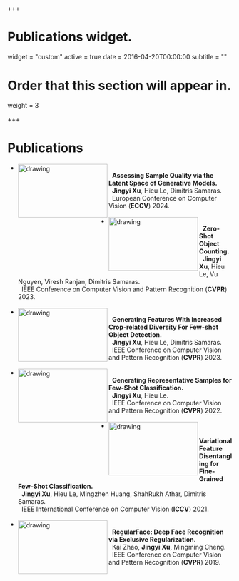 +++
# Publications widget.
widget = "custom"
active = true
date = 2016-04-20T00:00:00
subtitle = ""

# Order that this section will appear in.
weight = 3


+++

# Publications


* <img align="left" src="img/eccv24.png" alt="drawing" width="200" height="120"/> <br> &nbsp; **Assessing Sample Quality via the Latent Space of Generative Models.** <br> 
&nbsp; **Jingyi Xu**, Hieu Le, Dimitris Samaras. <br> &nbsp; European Conference on Computer Vision (**ECCV**) 2024. <br> <br> 
* <img align="left" src="img/zero_shot.png" alt="drawing" width="200" height="120"/> <br> &nbsp; **Zero-Shot Object Counting.** <br> 
&nbsp; **Jingyi Xu**, Hieu Le, Vu Nguyen, Viresh Ranjan, Dimitris Samaras. <br> &nbsp; IEEE Conference on Computer Vision and Pattern Recognition (**CVPR**) 2023. <br> <br>
* <img align="left" src="img/detection.png" alt="drawing" width="200" height="120"/> <br> &nbsp; **Generating Features With Increased Crop-related Diversity For Few-shot Object Detection.** <br> &nbsp; **Jingyi Xu**, Hieu Le, Dimitris Samaras. <br> &nbsp; IEEE Conference on Computer Vision and Pattern Recognition (**CVPR**) 2023. <br> <br>
* <img align="left" src="img/few_shot.png" alt="drawing" width="200" height="120"/> <br> &nbsp; **Generating Representative Samples for Few-Shot Classification.** <br> &nbsp; **Jingyi Xu**, Hieu Le. <br> &nbsp; IEEE Conference on Computer Vision and Pattern Recognition (**CVPR**) 2022. <br> <br>
* <img align="left" src="img/few_shot2.png" alt="drawing" width="200" height="120"/> <br> &nbsp; **Variational Feature Disentangling for Fine-Grained Few-Shot Classification.** <br> &nbsp; **Jingyi Xu**, Hieu Le, Mingzhen Huang, ShahRukh Athar, Dimitris Samaras. <br> &nbsp; IEEE International Conference on Computer Vision (**ICCV**) 2021. <br> <br>
* <img align="left" src="img/face.png" alt="drawing" width="200" height="120"/> <br> &nbsp; **RegularFace: Deep Face Recognition via Exclusive Regularization.** <br> &nbsp; Kai Zhao, **Jingyi Xu**, Mingming Cheng. <br> &nbsp; IEEE Conference on Computer Vision and Pattern Recognition (**CVPR**) 2019. <br> <br>


